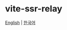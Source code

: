 # vite-ssr-relay

[English](packages/vite-ssr-relay/README.md) | [한국어](packages/vite-ssr-relay/README.ko.md)
